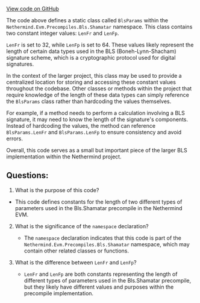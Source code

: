 [View code on GitHub](https://github.com/nethermindeth/nethermind/Nethermind.Evm/Precompiles/Bls/Shamatar/BlsExtensions.cs)

The code above defines a static class called `BlsParams` within the `Nethermind.Evm.Precompiles.Bls.Shamatar` namespace. This class contains two constant integer values: `LenFr` and `LenFp`. 

`LenFr` is set to 32, while `LenFp` is set to 64. These values likely represent the length of certain data types used in the BLS (Boneh-Lynn-Shacham) signature scheme, which is a cryptographic protocol used for digital signatures. 

In the context of the larger project, this class may be used to provide a centralized location for storing and accessing these constant values throughout the codebase. Other classes or methods within the project that require knowledge of the length of these data types can simply reference the `BlsParams` class rather than hardcoding the values themselves. 

For example, if a method needs to perform a calculation involving a BLS signature, it may need to know the length of the signature's components. Instead of hardcoding the values, the method can reference `BlsParams.LenFr` and `BlsParams.LenFp` to ensure consistency and avoid errors. 

Overall, this code serves as a small but important piece of the larger BLS implementation within the Nethermind project.
## Questions: 
 1. What is the purpose of this code?
   - This code defines constants for the length of two different types of parameters used in the Bls.Shamatar precompile in the Nethermind EVM.

2. What is the significance of the `namespace` declaration?
   - The `namespace` declaration indicates that this code is part of the `Nethermind.Evm.Precompiles.Bls.Shamatar` namespace, which may contain other related classes or functions.

3. What is the difference between `LenFr` and `LenFp`?
   - `LenFr` and `LenFp` are both constants representing the length of different types of parameters used in the Bls.Shamatar precompile, but they likely have different values and purposes within the precompile implementation.